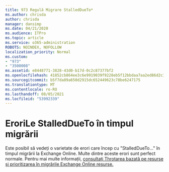 ```yaml
---
title: 973 Regulă Migrare StalledDueTo*
ms.author: chrisda
author: chrisda
manager: dansimp
ms.date: 04/21/2020
ms.audience: ITPro
ms.topic: article
ms.service: o365-administration
ROBOTS: NOINDEX, NOFOLLOW
localization_priority: Normal
ms.custom:
- "973"
- "3500008"
ms.assetid: e8448771-3828-43d0-b17d-0c2c87377bf2
ms.openlocfilehash: 41852cb864ee3c6e9919039f9228eb5f12bbdaa7aa2ed86d2c1b654bd84c65c9
ms.sourcegitcommit: b5f7da89a650d2915dc652449623c78be6247175
ms.translationtype: MT
ms.contentlocale: ro-RO
ms.lasthandoff: 08/05/2021
ms.locfileid: "53992339"
---
```

# <a name="stalleddueto-errors-during-migration"></a>EroriLe StalledDueTo în timpul migrării

Este posibil să vedeți o varietate de erori care încep cu "StalledDueTo..." în timpul migrării la Exchange Online. Multe dintre aceste erori sunt perfect normale. Pentru mai multe informații, [consultați Throtarea bazată pe resurse și prioritizarea în migrările Exchange Online resurse.](https://techcommunity.microsoft.com/t5/exchange-team-blog/resource-based-throttling-and-prioritization-in-exchange-online/ba-p/608020)
